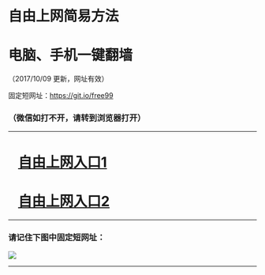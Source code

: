 ﻿# 自由上网简易方法

# 电脑、手机一键翻墙

（2017/10/09 更新，网址有效）

固定短网址：https://git.io/free99

### （微信如打不开，请转到浏览器打开）


***





# &nbsp;&nbsp; <a href="http://ft1128718515.fwq-tz-1001.info/fwqtz01.html?t=100900121491 " target="_blank">自由上网入口1</a>
# &nbsp;&nbsp; <a href="http://ft1137326311.fwq-tz-1002.info/fwqtz02.html?t=100900121810 " target="_blank">自由上网入口2</a>
***

### 请记住下图中固定短网址：

<img src="https://s3-us-west-2.amazonaws.com/fwq-1001/yjfq-20170905okok.png" /> 


***

